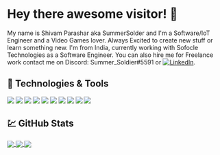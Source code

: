 # Hey there awesome visitor! 👋

My name is Shivam Parashar aka SummerSolder and I'm a Software/IoT Engineer and a Video Games lover. Always Excited to create new stuff or learn something new. I'm from India, currently working with Sofocle Technologies as a Software Engineer. You can also hire me for Freelance work contact me on Discord: Summer_Soldier#5591 or [![LinkedIn](https://img.shields.io/badge/Social-LinkedIn-informational?link=https://www.linkedin.com/in/shivam-parashar16/&link=https://www.linkedin.com/in/shivam-parashar16/&style=flat-square&logo=LinkedIn&logoColor=white&color=blue)](https://www.linkedin.com/in/shivam-parashar16/).

## 🔧 Technologies & Tools
![](https://img.shields.io/badge/OS-Linux-informational?style=for-the-badge&logo=linux&logoColor=white&color=red)
![](https://img.shields.io/badge/Shell-Bash-informational?style=for-the-badge&logo=gnu-bash&logoColor=white&color=red)
![](https://img.shields.io/badge/Code-JavaScript-informational?style=for-the-badge&logo=javascript&logoColor=white&color=red)
![](https://img.shields.io/badge/Code-Node.js-informational?style=for-the-badge&logo=Node.js&logoColor=white&color=red)
![](https://img.shields.io/badge/Code-React-informational?style=for-the-badge&logo=React&logoColor=white&color=red)
![](https://img.shields.io/badge/Code-C-informational?style=for-the-badge&logo=c&logoColor=white&color=red)
![](https://img.shields.io/badge/Code-Embedded_C-informational?style=for-the-badge&logo=c&logoColor=white&color=red)
![](https://img.shields.io/badge/Code-SourcePawn-informational?style=for-the-badge&logo=Source-Engine&logoColor=white&color=red)
![](https://img.shields.io/badge/Tool-MySQL-informational?style=for-the-badge&logo=MySQL&logoColor=white&color=red)
![](https://img.shields.io/badge/Tool-MongoDB-informational?style=for-the-badge&logo=MongoDB&logoColor=white&color=red)



## :chart: GitHub Stats
<!---
![SummerSoldier's github stats](https://github-readme-stats.vercel.app/api?username=Summer-16&count_private=true&show_icons=true&theme=synthwave)
![SummerSoldier's github stats](https://github-readme-stats.vercel.app/api/top-langs/?username=anuraghazra&theme=synthwave&layout=compact&langs_count=8)
![SummerSoldier's wakatime stats](https://github-readme-stats.vercel.app/api/wakatime?username=summersoldier)
-->
<a href="https://github.com/Summer-16">
  <img align="center" src="https://github-readme-stats.vercel.app/api?username=Summer-16&count_private=true&show_icons=true&theme=synthwave" />
</a>
<a href="https://github.com/Summer-16">
  <img align="center" src="https://github-readme-stats.vercel.app/api/top-langs/?username=anuraghazra&theme=synthwave&layout=compact&langs_count=8" />
</a>
<a href="https://github.com/Summer-16">
  <img align="center" src="https://github-readme-stats.vercel.app/api/wakatime?username=summersoldier" />
</a>

